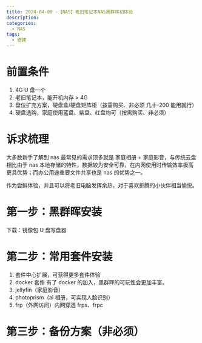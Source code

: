 ```yaml
---
title: 2024-04-09 -【NAS】老旧笔记本NAS黑群晖初体验
description:
categories:
  - NAS
tags:
  - 搭建
---
```


# 前置条件

1. 4G U 盘一个
2. 老旧笔记本，能开机内存 > 4G
3. 盘位扩充方案，硬盘盒/硬盘矩阵柜（按需购买、非必须 几十-200 能用就行）
4. 硬盘选购，家庭使用蓝盘、紫盘、红盘均可（按需购买、非必须）

# 诉求梳理

大多数新手了解到 nas 最常见的需求顶多就是 家庭相册 + 家庭影音，与传统云盘相比由于 nas 本地存储的特性，数据较为安全可靠，在内网使用时传输效率极高更具优势；而办公用途重要文件共享也是 nas 的优势之一。

作为尝鲜体验，并且可以将老旧电脑发挥余热，对于喜欢折腾的小伙伴相当愉悦。

# 第一步：黑群晖安装

下载：镜像包 U 盘写盘器

# 第二步：常用套件安装

1. 套件中心扩展，可获得更多套件体验
2. docker 套件
   有了 docker 的加入，黑群晖的可玩性会更加丰富。
3. jellyfin（家庭影音）
4. photoprism（ai 相册，可实现人脸识别）
5. frp（外网访问）内网穿透 frps、frpc

# 第三步：备份方案（非必须）
